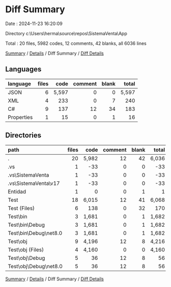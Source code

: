 # Diff Summary

Date : 2024-11-23 16:20:09

Directory c:\\Users\\herma\\source\\repos\\SistemaVenta\\App

Total : 20 files,  5982 codes, 12 comments, 42 blanks, all 6036 lines

[Summary](results.md) / [Details](details.md) / Diff Summary / [Diff Details](diff-details.md)

## Languages
| language | files | code | comment | blank | total |
| :--- | ---: | ---: | ---: | ---: | ---: |
| JSON | 6 | 5,597 | 0 | 0 | 5,597 |
| XML | 4 | 233 | 0 | 7 | 240 |
| C# | 9 | 137 | 12 | 34 | 183 |
| Properties | 1 | 15 | 0 | 1 | 16 |

## Directories
| path | files | code | comment | blank | total |
| :--- | ---: | ---: | ---: | ---: | ---: |
| . | 20 | 5,982 | 12 | 42 | 6,036 |
| .vs | 1 | -33 | 0 | 0 | -33 |
| .vs\\SistemaVenta | 1 | -33 | 0 | 0 | -33 |
| .vs\\SistemaVenta\\v17 | 1 | -33 | 0 | 0 | -33 |
| Entidad | 1 | 0 | 0 | 1 | 1 |
| Test | 18 | 6,015 | 12 | 41 | 6,068 |
| Test (Files) | 6 | 138 | 0 | 32 | 170 |
| Test\\bin | 3 | 1,681 | 0 | 1 | 1,682 |
| Test\\bin\\Debug | 3 | 1,681 | 0 | 1 | 1,682 |
| Test\\bin\\Debug\\net8.0 | 3 | 1,681 | 0 | 1 | 1,682 |
| Test\\obj | 9 | 4,196 | 12 | 8 | 4,216 |
| Test\\obj (Files) | 4 | 4,160 | 0 | 0 | 4,160 |
| Test\\obj\\Debug | 5 | 36 | 12 | 8 | 56 |
| Test\\obj\\Debug\\net8.0 | 5 | 36 | 12 | 8 | 56 |

[Summary](results.md) / [Details](details.md) / Diff Summary / [Diff Details](diff-details.md)